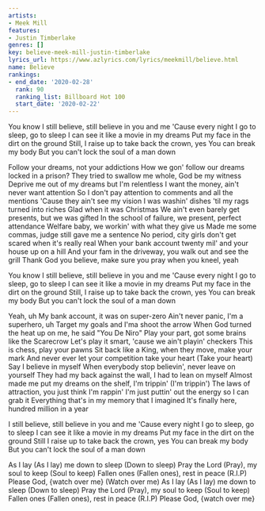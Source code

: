 ```yaml
---
artists:
- Meek Mill
features:
- Justin Timberlake
genres: []
key: believe-meek-mill-justin-timberlake
lyrics_url: https://www.azlyrics.com/lyrics/meekmill/believe.html
name: Believe
rankings:
- end_date: '2020-02-28'
  rank: 90
  ranking_list: Billboard Hot 100
  start_date: '2020-02-22'
---
```



You know I still believe, still believe in you and me
'Cause every night I go to sleep, go to sleep
I can see it like a movie in my dreams
Put my face in the dirt on the ground
Still, I raise up to take back the crown, yes
You can break my body
But you can't lock the soul of a man down


Follow your dreams, not your addictions
How we gon' follow our dreams locked in a prison?
They tried to swallow me whole, God be my witness
Deprive me out of my dreams but I'm relentless
I want the money, ain't never want attention
So I don't pay attention to comments and all the mentions
'Cause they ain't see my vision
I was washin' dishes 'til my rags turned into riches
Glad when it was Christmas
We ain't even barely get presents, but we was gifted
In the school of failure, we present, perfect attendance
Welfare baby, we workin' with what they give us
Made me some commas, judge still gave me a sentence
No period, city girls don't get scared when it's really real
When your bank account twenty mil' and your house up on a hill
And your fam in the driveway, you walk out and see the grill
Thank God you believe, make sure you pray when you kneel, yeah


You know I still believe, still believe in you and me
'Cause every night I go to sleep, go to sleep
I can see it like a movie in my dreams
Put my face in the dirt on the ground
Still, I raise up to take back the crown, yes
You can break my body
But you can't lock the soul of a man down


Yeah, uh
My bank account, it was on super-zero
Ain't never panic, I'm a superhero, uh
Target my goals and I'ma shoot the arrow
When God turned the heat up on me, he said "You De Niro"
Play your part, got some brains like the Scarecrow
Let's play it smart, 'cause we ain't playin' checkers
This is chess, play your pawns
Sit back like a King, when they move, make your mark
And never ever let your competition take your heart (Take your heart)
Say I believe in myself
When everybody stop believin', never leave on yourself
They had my back against the wall, I had to lean on myself
Almost made me put my dreams on the shelf, I'm trippin' (I'm trippin')
The laws of attraction, you just think I'm rappin'
I'm just puttin' out the energy so I can grab it
Everything that's in my memory that I imagined
It's finally here, hundred million in a year


I still believe, still believe in you and me
'Cause every night I go to sleep, go to sleep
I can see it like a movie in my dreams
Put my face in the dirt on the ground
Still I raise up to take back the crown, yes
You can break my body
But you can't lock the soul of a man down


As I lay (As I lay) me down to sleep (Down to sleep)
Pray the Lord (Pray), my soul to keep (Soul to keep)
Fallen ones (Fallen ones), rest in peace (R.I.P)
Please God, {watch over me} (Watch over me)
As I lay (As I lay) me down to sleep (Down to sleep)
Pray the Lord (Pray), my soul to keep (Soul to keep)
Fallen ones (Fallen ones), rest in peace (R.I.P)
Please God, {watch over me}



